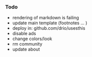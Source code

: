 ### Todo
- rendering of markdown is failing
- update main template (footnotes ... )
- deploy in: github.com/drio/usesthis
- disable ads
- change colors/look
- rm community
- update about
